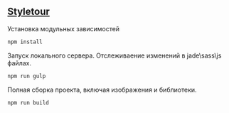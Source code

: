 ## [Styletour](https://vasiliy-ignatov.github.io/styletour/htdocs/)

Установка модульных зависимостей
```bash
npm install
```

Запуск локального сервера. Отслеживаение изменений в jade\sass\js файлах.
```bash
npm run gulp
```

Полная сборка проекта, включая изображения и библиотеки.
```bash
npm run build
```
